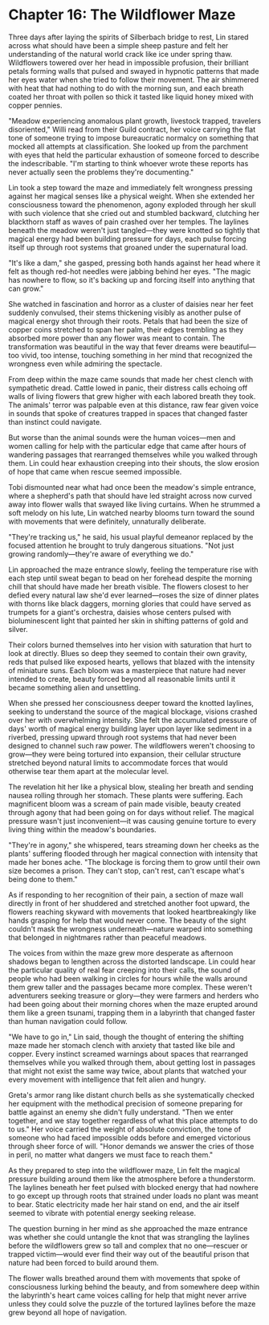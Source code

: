 # Chapter 16: The Wildflower Maze

Three days after laying the spirits of Silberbach bridge to rest, Lin stared across what should have been a simple sheep pasture and felt her understanding of the natural world crack like ice under spring thaw. Wildflowers towered over her head in impossible profusion, their brilliant petals forming walls that pulsed and swayed in hypnotic patterns that made her eyes water when she tried to follow their movement. The air shimmered with heat that had nothing to do with the morning sun, and each breath coated her throat with pollen so thick it tasted like liquid honey mixed with copper pennies.

"Meadow experiencing anomalous plant growth, livestock trapped, travelers disoriented," Willi read from their Guild contract, her voice carrying the flat tone of someone trying to impose bureaucratic normalcy on something that mocked all attempts at classification. She looked up from the parchment with eyes that held the particular exhaustion of someone forced to describe the indescribable. "I'm starting to think whoever wrote these reports has never actually seen the problems they're documenting."

Lin took a step toward the maze and immediately felt wrongness pressing against her magical senses like a physical weight. When she extended her consciousness toward the phenomenon, agony exploded through her skull with such violence that she cried out and stumbled backward, clutching her blackthorn staff as waves of pain crashed over her temples. The laylines beneath the meadow weren't just tangled—they were knotted so tightly that magical energy had been building pressure for days, each pulse forcing itself up through root systems that groaned under the supernatural load.

"It's like a dam," she gasped, pressing both hands against her head where it felt as though red-hot needles were jabbing behind her eyes. "The magic has nowhere to flow, so it's backing up and forcing itself into anything that can grow."

She watched in fascination and horror as a cluster of daisies near her feet suddenly convulsed, their stems thickening visibly as another pulse of magical energy shot through their roots. Petals that had been the size of copper coins stretched to span her palm, their edges trembling as they absorbed more power than any flower was meant to contain. The transformation was beautiful in the way that fever dreams were beautiful—too vivid, too intense, touching something in her mind that recognized the wrongness even while admiring the spectacle.

From deep within the maze came sounds that made her chest clench with sympathetic dread. Cattle lowed in panic, their distress calls echoing off walls of living flowers that grew higher with each labored breath they took. The animals' terror was palpable even at this distance, raw fear given voice in sounds that spoke of creatures trapped in spaces that changed faster than instinct could navigate.

But worse than the animal sounds were the human voices—men and women calling for help with the particular edge that came after hours of wandering passages that rearranged themselves while you walked through them. Lin could hear exhaustion creeping into their shouts, the slow erosion of hope that came when rescue seemed impossible.

Tobi dismounted near what had once been the meadow's simple entrance, where a shepherd's path that should have led straight across now curved away into flower walls that swayed like living curtains. When he strummed a soft melody on his lute, Lin watched nearby blooms turn toward the sound with movements that were definitely, unnaturally deliberate.

"They're tracking us," he said, his usual playful demeanor replaced by the focused attention he brought to truly dangerous situations. "Not just growing randomly—they're aware of everything we do."

Lin approached the maze entrance slowly, feeling the temperature rise with each step until sweat began to bead on her forehead despite the morning chill that should have made her breath visible. The flowers closest to her defied every natural law she'd ever learned—roses the size of dinner plates with thorns like black daggers, morning glories that could have served as trumpets for a giant's orchestra, daisies whose centers pulsed with bioluminescent light that painted her skin in shifting patterns of gold and silver.

Their colors burned themselves into her vision with saturation that hurt to look at directly. Blues so deep they seemed to contain their own gravity, reds that pulsed like exposed hearts, yellows that blazed with the intensity of miniature suns. Each bloom was a masterpiece that nature had never intended to create, beauty forced beyond all reasonable limits until it became something alien and unsettling.

When she pressed her consciousness deeper toward the knotted laylines, seeking to understand the source of the magical blockage, visions crashed over her with overwhelming intensity. She felt the accumulated pressure of days' worth of magical energy building layer upon layer like sediment in a riverbed, pressing upward through root systems that had never been designed to channel such raw power. The wildflowers weren't choosing to grow—they were being tortured into expansion, their cellular structure stretched beyond natural limits to accommodate forces that would otherwise tear them apart at the molecular level.

The revelation hit her like a physical blow, stealing her breath and sending nausea rolling through her stomach. These plants were suffering. Each magnificent bloom was a scream of pain made visible, beauty created through agony that had been going on for days without relief. The magical pressure wasn't just inconvenient—it was causing genuine torture to every living thing within the meadow's boundaries.

"They're in agony," she whispered, tears streaming down her cheeks as the plants' suffering flooded through her magical connection with intensity that made her bones ache. "The blockage is forcing them to grow until their own size becomes a prison. They can't stop, can't rest, can't escape what's being done to them."

As if responding to her recognition of their pain, a section of maze wall directly in front of her shuddered and stretched another foot upward, the flowers reaching skyward with movements that looked heartbreakingly like hands grasping for help that would never come. The beauty of the sight couldn't mask the wrongness underneath—nature warped into something that belonged in nightmares rather than peaceful meadows.

The voices from within the maze grew more desperate as afternoon shadows began to lengthen across the distorted landscape. Lin could hear the particular quality of real fear creeping into their calls, the sound of people who had been walking in circles for hours while the walls around them grew taller and the passages became more complex. These weren't adventurers seeking treasure or glory—they were farmers and herders who had been going about their morning chores when the maze erupted around them like a green tsunami, trapping them in a labyrinth that changed faster than human navigation could follow.

"We have to go in," Lin said, though the thought of entering the shifting maze made her stomach clench with anxiety that tasted like bile and copper. Every instinct screamed warnings about spaces that rearranged themselves while you walked through them, about getting lost in passages that might not exist the same way twice, about plants that watched your every movement with intelligence that felt alien and hungry.

Greta's armor rang like distant church bells as she systematically checked her equipment with the methodical precision of someone preparing for battle against an enemy she didn't fully understand. "Then we enter together, and we stay together regardless of what this place attempts to do to us." Her voice carried the weight of absolute conviction, the tone of someone who had faced impossible odds before and emerged victorious through sheer force of will. "Honor demands we answer the cries of those in peril, no matter what dangers we must face to reach them."

As they prepared to step into the wildflower maze, Lin felt the magical pressure building around them like the atmosphere before a thunderstorm. The laylines beneath her feet pulsed with blocked energy that had nowhere to go except up through roots that strained under loads no plant was meant to bear. Static electricity made her hair stand on end, and the air itself seemed to vibrate with potential energy seeking release.

The question burning in her mind as she approached the maze entrance was whether she could untangle the knot that was strangling the laylines before the wildflowers grew so tall and complex that no one—rescuer or trapped victim—would ever find their way out of the beautiful prison that nature had been forced to build around them.

The flower walls breathed around them with movements that spoke of consciousness lurking behind the beauty, and from somewhere deep within the labyrinth's heart came voices calling for help that might never arrive unless they could solve the puzzle of the tortured laylines before the maze grew beyond all hope of navigation.
